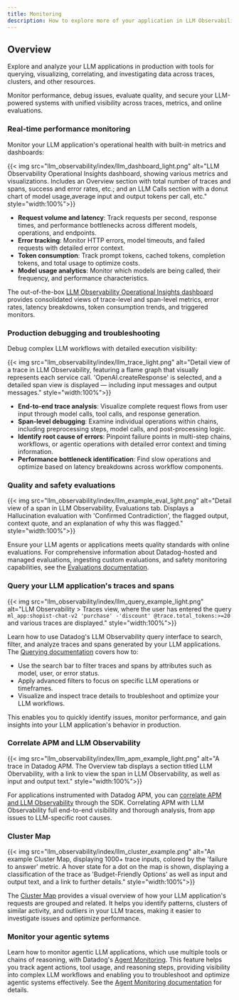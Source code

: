 ```yaml
---
title: Monitoring
description: How to explore more of your application in LLM Observability.
---
```


## Overview

Explore and analyze your LLM applications in production with tools for querying, visualizing, correlating, and investigating data across traces, clusters, and other resources.

Monitor performance, debug issues, evaluate quality, and secure your LLM-powered systems with unified visibility across traces, metrics, and online evaluations.

### Real-time performance monitoring

Monitor your LLM application's operational health with built-in metrics and dashboards:

{{< img src="llm_observability/index/llm_dashboard_light.png" alt="LLM Observability Operational Insights dashboard, showing various metrics and visualizations. Includes an Overview section with total number of traces and spans, success and error rates, etc.; and an LLM Calls section with a donut chart of model usage,average input and output tokens per call, etc." style="width:100%">}}

- **Request volume and latency**: Track requests per second, response times, and performance bottlenecks across different models, operations, and endpoints.
- **Error tracking**: Monitor HTTP errors, model timeouts, and failed requests with detailed error context.
- **Token consumption**: Track prompt tokens, cached tokens, completion tokens, and total usage to optimize costs.
- **Model usage analytics**: Monitor which models are being called, their frequency, and performance characteristics.

The out-of-the-box [LLM Observability Operational Insights dashboard][6] provides consolidated views of trace-level and span-level metrics, error rates, latency breakdowns, token consumption trends, and triggered monitors.

### Production debugging and troubleshooting

Debug complex LLM workflows with detailed execution visibility:

{{< img src="llm_observability/index/llm_trace_light.png" alt="Detail view of a trace in LLM Observability, featuring a flame graph that visually represents each service call. 'OpenAI.createResponse' is selected, and a detailed span view is displayed — including input messages and output messages." style="width:100%">}}

- **End-to-end trace analysis**: Visualize complete request flows from user input through model calls, tool calls, and response generation.
- **Span-level debugging**: Examine individual operations within chains, including preprocessing steps, model calls, and post-processing logic.
- **Identify root cause of errors**: Pinpoint failure points in multi-step chains, workflows, or agentic operations with detailed error context and timing information.
- **Performance bottleneck identification**: Find slow operations and optimize based on latency breakdowns across workflow components.

### Quality and safety evaluations

{{< img src="llm_observability/index/llm_example_eval_light.png" alt="Detail view of a span in LLM Observability, Evaluations tab. Displays a Hallucination evaluation with 'Confirmed Contradiction', the flagged output, context quote, and an explanation of why this was flagged." style="width:100%">}}

Ensure your LLM agents or applications meets quality standards with online evaluations. For comprehensive information about Datadog-hosted and managed evaluations, ingesting custom evaluations, and safety monitoring capabilities, see the [Evaluations documentation][5].

### Query your LLM application's traces and spans

{{< img src="llm_observability/index/llm_query_example_light.png" alt="LLM Observability > Traces view, where the user has entered the query `ml_app:shopist-chat-v2 'purchase' -'discount' @trace.total_tokens:>=20` and various traces are displayed." style="width:100%">}}

Learn how to use Datadog's LLM Observability query interface to search, filter, and analyze traces and spans generated by your LLM applications. The [Querying documentation][1] covers how to:

- Use the search bar to filter traces and spans by attributes such as model, user, or error status.
- Apply advanced filters to focus on specific LLM operations or timeframes.
- Visualize and inspect trace details to troubleshoot and optimize your LLM workflows.

This enables you to quickly identify issues, monitor performance, and gain insights into your LLM application's behavior in production.


### Correlate APM and LLM Observability

{{< img src="llm_observability/index/llm_apm_example_light.png" alt="A trace in Datadog APM. The Overview tab displays a section titled LLM Obervability, with a link to view the span in LLM Observability, as well as input and output text." style="width:100%">}}

For applications instrumented with Datadog APM, you can [correlate APM and LLM Observability][2] through the SDK. Correlating APM with LLM Observability full end-to-end visibility and thorough analysis, from app issues to LLM-specific root causes.

### Cluster Map

{{< img src="llm_observability/index/llm_cluster_example.png" alt="An example Cluster Map, displaying 1000+ trace inputs, colored by the 'failure to answer' metric. A hover state for a dot on the map is shown, displaying a classification of the trace as 'Budget-Friendly Options' as well as input and output text, and a link to further details." style="width:100%">}}

The [Cluster Map][3] provides a visual overview of how your LLM application's requests are grouped and related. It helps you identify patterns, clusters of similar activity, and outliers in your LLM traces, making it easier to investigate issues and optimize performance.

### Monitor your agentic sytems 

Learn how to monitor agentic LLM applications, which use multiple tools or chains of reasoning, with Datadog's [Agent Monitoring][4]. This feature helps you track agent actions, tool usage, and reasoning steps, providing visibility into complex LLM workflows and enabling you to troubleshoot and optimize agentic systems effectively. See the [Agent Monitoring documentation][4] for details.


[1]: /llm_observability/monitoring/querying
[2]: /llm_observability/monitoring/llm_observability_and_apm
[3]: /llm_observability/monitoring/cluster_map/
[4]: /llm_observability/monitoring/agent_monitoring
[5]: /llm_observability/evaluations/
[6]: https://app.datadoghq.com/dash/integration/llm_operational_insights?fromUser=false&refresh_mode=sliding&from_ts=1758905575629&to_ts=1758909175629&live=true